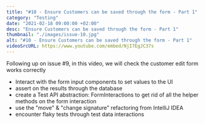 ```yaml
---
title: "#10 - Ensure Customers can be saved through the form - Part 1"
category: "Testing"
date: "2021-02-18 09:00:00 +02:00"
desc: "Ensure Customers can be saved through the form - Part 1"
thumbnail: "./images/issue-10.jpg"
alt: "#10 - Ensure Customers can be saved through the form - Part 1"
videoSrcURL: https://www.youtube.com/embed/NjI7EgJC37s
---
```


Following up on issue #9, in this video, we will check the customer edit form works correctly

* Interact with the form input components to set values to the UI
* assert on the results through the database
* create a Test API abstraction: FormInteractions to get rid of all the helper methods on the form interaction
* use the "move" & "change signature" refactoring from IntelliJ IDEA
* encounter flaky tests through test data interactions